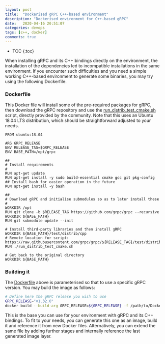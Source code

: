 ```yaml
---
layout: post
title:  "Dockerised gRPC C++-based environment"
description: "Dockerised environment for C++-based gRPC"
date:   2020-04-16 20:51:07
categories: devops
tags: [c++, docker]
comments: true
---
```


* TOC
{:toc}

When installing gRPC and its C++ bindings directly on the environment, the installation of the dependencies led to incompatible installations in the same environment. If you encounter such difficulties and you need a simple working C++-based environment to generate some binaries, you may try using the following Dockerfile.

<!--more-->

### Dockerfile

This Docker file will install some of the pre-required packages for gRPC, then download the gRPC repository and use the [run_distrib_test_cmake.sh](https://github.com/grpc/grpc/blob/master/test/distrib/cpp/run_distrib_test_cmake.sh) script, directly provided by the community. Note that this uses an Ubuntu 18.04 LTS distribution, which should be straightforward adjusted to your needs.

```docker
FROM ubuntu:18.04

ARG GRPC_RELEASE
ENV RELEASE_TAG=$GRPC_RELEASE
ENV BASE_PATH=/opt/grpc

##
# Install requirements
#
RUN apt-get update
RUN apt-get install -y sudo build-essential cmake gcc git pkg-config
## Install bash for easier operation in the future
RUN apt-get install -y bash

##
# Download gRPC and initialise submodules so as to later install these
#
WORKDIR /opt
RUN git clone -b $RELEASE_TAG https://github.com/grpc/grpc --recursive
WORKDIR ${BASE_PATH}
RUN git submodule update --init

# Install third-party libraries and then install gRPC
WORKDIR ${BASE_PATH}/test/distrib/cpp
# Remote location for script: https://raw.githubusercontent.com/grpc/grpc/${RELEASE_TAG}/test/distrib/cpp/run_distrib_test_cmake.sh
RUN ./run_distrib_test_cmake.sh

# Get back to the original directory
WORKDIR ${BASE_PATH}
```

### Building it

The [Dockerfile](https://github.com/CarolinaFernandez/grpc-cpp-env/blob/master/docker/Dockerfile) above is parameterised so that to use a specific gRPC version. You may build the image as follows:

```bash
# Define here the gRPC release you wish to use
GRPC_RELEASE="v1.32.0"
docker build --build-arg GRPC_RELEASE=${GRPC_RELEASE} -f /path/to/Dockerfile -t grpc-cpp-env:${GRPC_RELEASE} .
```

This is the base you can use for your environment with gRPC and its C++ bindings.
To fit to your needs, you can generate this one as an image, build it and reference it from new Docker files.
Alternatively, you can extend the same file by adding further stages and internally reference the last generated image layer.
